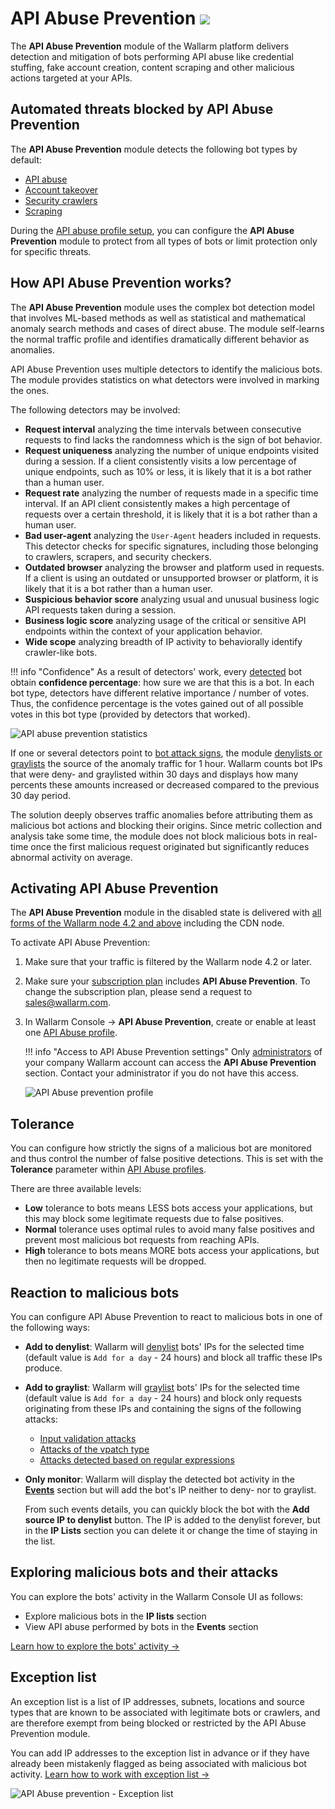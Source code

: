 # API Abuse Prevention <a href="../subscription-plans/#subscription-plans"><img src="../../images/api-security-tag.svg" style="border: none;"></a>

The **API Abuse Prevention** module of the Wallarm platform delivers detection and mitigation of bots performing API abuse like credential stuffing, fake account creation, content scraping and other malicious actions targeted at your APIs.

## Automated threats blocked by API Abuse Prevention

The **API Abuse Prevention** module detects the following bot types by default:

* [API abuse](../attacks-vulns-list.md#api-abuse)
* [Account takeover](../attacks-vulns-list.md#api-abuse-account-takeover)
* [Security crawlers](../attacks-vulns-list.md#api-abuse-security-crawlers)
* [Scraping](../attacks-vulns-list.md#api-abuse-scraping)

During the [API abuse profile setup](../user-guides/api-abuse-prevention.md#creating-api-abuse-profile), you can configure the **API Abuse Prevention** module to protect from all types of bots or limit protection only for specific threats.

## How API Abuse Prevention works?

The **API Abuse Prevention** module uses the complex bot detection model that involves ML-based methods as well as statistical and mathematical anomaly search methods and cases of direct abuse. The module self-learns the normal traffic profile and identifies dramatically different behavior as anomalies.

API Abuse Prevention uses multiple detectors to identify the malicious bots. The module provides statistics on what detectors were involved in marking the ones.

The following detectors may be involved:

* **Request interval** analyzing the time intervals between consecutive requests to find lacks the randomness which is the sign of bot behavior.
* **Request uniqueness** analyzing the number of unique endpoints visited during a session. If a client consistently visits a low percentage of unique endpoints, such as 10% or less, it is likely that it is a bot rather than a human user.
* **Request rate** analyzing the number of requests made in a specific time interval. If an API client consistently makes a high percentage of requests over a certain threshold, it is likely that it is a bot rather than a human user.
* **Bad user-agent** analyzing the `User-Agent` headers included in requests. This detector checks for specific signatures, including those belonging to crawlers, scrapers, and security checkers.
* **Outdated browser** analyzing the browser and platform used in requests. If a client is using an outdated or unsupported browser or platform, it is likely that it is a bot rather than a human user.
* **Suspicious behavior score** analyzing usual and unusual business logic API requests taken during a session. 
* **Business logic score** analyzing usage of the critical or sensitive API endpoints within the context of your application behavior.
* **Wide scope** analyzing breadth of IP activity to behaviorally identify crawler-like bots.

!!! info "Confidence"
    As a result of detectors' work, every [detected](../user-guides/api-abuse-prevention.md#exploring-blocked-malicious-bots-and-their-attacks) bot obtain **confidence percentage**: how sure we are that this is a bot. In each bot type, detectors have different relative importance / number of votes. Thus, the confidence percentage is the votes gained out of all possible votes in this bot type (provided by detectors that worked).

![API abuse prevention statistics](../images/about-wallarm-waf/abi-abuse-prevention/api-abuse-prevention-statistics.png)

If one or several detectors point to [bot attack signs](#automated-threats-blocked-by-api-abuse-prevention), the module [denylists or graylists](#reaction-to-malicious-bots) the source of the anomaly traffic for 1 hour. Wallarm counts bot IPs that were deny- and graylisted within 30 days and displays how many percents these amounts increased or decreased compared to the previous 30 day period.

The solution deeply observes traffic anomalies before attributing them as malicious bot actions and blocking their origins. Since metric collection and analysis take some time, the module does not block malicious bots in real-time once the first malicious request originated but significantly reduces abnormal activity on average.

## Activating API Abuse Prevention

The **API Abuse Prevention** module in the disabled state is delivered with [all forms of the Wallarm node 4.2 and above](../installation/supported-deployment-options.md) including the CDN node.

To activate API Abuse Prevention:

1. Make sure that your traffic is filtered by the Wallarm node 4.2 or later.
1. Make sure your [subscription plan](subscription-plans.md#subscription-plans) includes **API Abuse Prevention**. To change the subscription plan, please send a request to [sales@wallarm.com](mailto:sales@wallarm.com).
1. In Wallarm Console → **API Abuse Prevention**, create or enable at least one [API Abuse profile](../user-guides/api-abuse-prevention.md).

    !!! info "Access to API Abuse Prevention settings"
        Only [administrators](../user-guides/settings/users.md#user-roles) of your company Wallarm account can access the **API Abuse Prevention** section. Contact your administrator if you do not have this access.

    ![API Abuse prevention profile](../images/about-wallarm-waf/abi-abuse-prevention/create-api-abuse-prevention.png)

## Tolerance

You can configure how strictly the signs of a malicious bot are monitored and thus control the number of false positive detections. This is set with the **Tolerance** parameter within [API Abuse profiles](../user-guides/api-abuse-prevention.md#creating-api-abuse-profile).

There are three available levels:

* **Low** tolerance to bots means LESS bots access your applications, but this may block some legitimate requests due to false positives.
* **Normal** tolerance uses optimal rules to avoid many false positives and prevent most malicious bot requests from reaching APIs.
* **High** tolerance to bots means MORE bots access your applications, but then no legitimate requests will be dropped.

## Reaction to malicious bots

You can configure API Abuse Prevention to react to malicious bots in one of the following ways:

* **Add to denylist**: Wallarm will [denylist](../user-guides/ip-lists/denylist.md) bots' IPs for the selected time (default value is `Add for a day` - 24 hours) and block all traffic these IPs produce.
* **Add to graylist**: Wallarm will [graylist](../user-guides/ip-lists/graylist.md) bots' IPs for the selected time (default value is `Add for a day` - 24 hours) and block only requests originating from these IPs and containing the signs of the following attacks:

    * [Input validation attacks](../about-wallarm/protecting-against-attacks.md#input-validation-attacks)
    * [Attacks of the vpatch type](../user-guides/rules/vpatch-rule.md)
    * [Attacks detected based on regular expressions](../user-guides/rules/regex-rule.md)

* **Only monitor**: Wallarm will display the detected bot activity in the [**Events**](../user-guides/events/check-attack.md) section but will add the bot's IP neither to deny- nor to graylist. 

    From such events details, you can quickly block the bot with the **Add source IP to denylist** button. The IP is added to the denylist forever, but in the **IP Lists** section you can delete it or change the time of staying in the list.

## Exploring malicious bots and their attacks

You can explore the bots' activity in the Wallarm Console UI as follows:

* Explore malicious bots in the **IP lists** section
* View API abuse performed by bots in the **Events** section

[Learn how to explore the bots' activity →](../user-guides/api-abuse-prevention.md#exploring-blocked-malicious-bots-and-their-attacks)

## Exception list

An exception list is a list of IP addresses, subnets, locations and source types that are known to be associated with legitimate bots or crawlers, and are therefore exempt from being blocked or restricted by the API Abuse Prevention module.

You can add IP addresses to the exception list in advance or if they have already been mistakenly flagged as being associated with malicious bot activity. [Learn how to work with exception list →](../user-guides/api-abuse-prevention.md#working-with-exception-list)

![API Abuse prevention - Exception list](../images/about-wallarm-waf/abi-abuse-prevention/exception-list.png)
